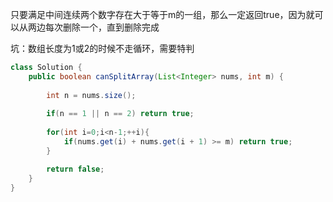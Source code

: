 只要满足中间连续两个数字存在大于等于m的一组，那么一定返回true，因为就可以从两边每次删除一个，直到删除完成

坑：数组长度为1或2的时候不走循环，需要特判

```java
class Solution {
    public boolean canSplitArray(List<Integer> nums, int m) {
        
        int n = nums.size();
        
        if(n == 1 || n == 2) return true;
        
        for(int i=0;i<n-1;++i){
            if(nums.get(i) + nums.get(i + 1) >= m) return true;
        }

        return false;
    }
}
```